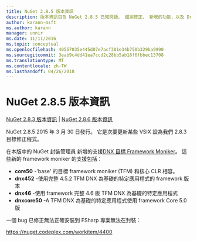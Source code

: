 ```yaml
---
title: NuGet 2.8.5 版本資訊
description: 版本資訊包含 NuGet 2.8.5 已知問題、 錯誤修正、 新增的功能，以及 Dcr。
author: karann-msft
ms.author: karann
manager: unnir
ms.date: 11/11/2016
ms.topic: conceptual
ms.openlocfilehash: 40557035e445d07e7acf301e34b750b329ba9990
ms.sourcegitcommit: 3eab9c4dd41ea7ccd2c28bb5ab16f6fbbec13708
ms.translationtype: MT
ms.contentlocale: zh-TW
ms.lasthandoff: 04/26/2018
---
```

# <a name="nuget-285-release-notes"></a>NuGet 2.8.5 版本資訊

[NuGet 2.8.3 版本資訊](../release-notes/nuget-2.8.3.md) | [NuGet 2.8.6 版本資訊](../release-notes/nuget-2.8.6.md)

NuGet 2.8.5 2015 年 3 月 30 日發行。 它是次要更新某些 VSIX 設為我們 2.8.3 目標修正程式。

在本版中的 NuGet 封裝管理員 新增的支援[DNX 目標 Framework Moniker](https://github.com/aspnet/dnx)。  這些新的 framework moniker 的支援包括：

* **core50** -'base' 的目標 framework moniker (TFM) 和核心 CLR 相容。
* **dnx452** -使用完整 4.5.2 TFM DNX 為基礎的特定應用程式的 framework 版本
* **dnx46** -使用 framework 完整 4.6 版 TFM DNX 為基礎的特定應用程式
* **dnxcore50** -A TFM DNX 為基礎的特定應用程式使用 framework Core 5.0 版

一個 bug 已修正無法正確安裝到 FSharp 專案無法在封裝：

https://nuget.codeplex.com/workitem/4400